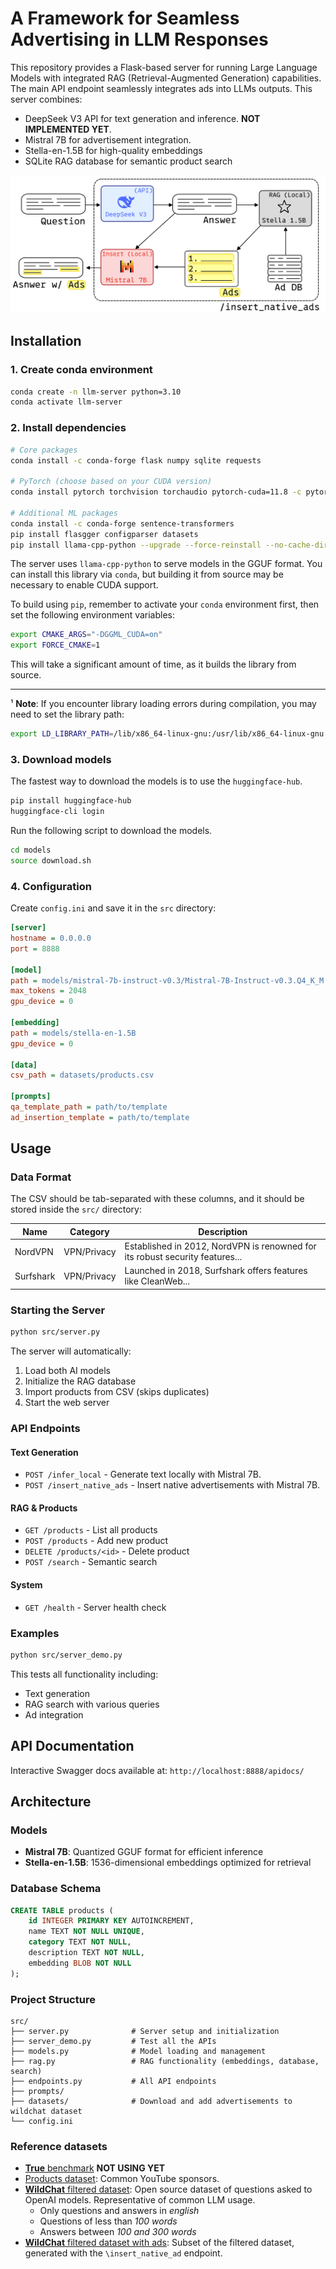 # A Framework for Seamless Advertising in LLM Responses
This repository provides a Flask-based server for running Large Language Models with integrated RAG (Retrieval-Augmented Generation) capabilities. The main API endpoint seamlessly integrates ads into LLMs outputs. This server combines:
- DeepSeek V3 API for text generation and inference. **NOT IMPLEMENTED YET**.
- Mistral 7B for advertisement integration. 
- Stella-en-1.5B for high-quality embeddings
- SQLite RAG database for semantic product search

![Server Diagram](./docs/insert_native_ads_diagram.png)

## Installation

### 1. Create conda environment
```bash
conda create -n llm-server python=3.10
conda activate llm-server
```

### 2. Install dependencies
```bash
# Core packages
conda install -c conda-forge flask numpy sqlite requests

# PyTorch (choose based on your CUDA version)
conda install pytorch torchvision torchaudio pytorch-cuda=11.8 -c pytorch -c nvidia

# Additional ML packages
conda install -c conda-forge sentence-transformers
pip install flasgger configparser datasets
pip install llama-cpp-python --upgrade --force-reinstall --no-cache-dir
```

The server uses `llama-cpp-python` to serve models in the GGUF format. You can install this library via `conda`, but building it from source may be necessary to enable CUDA support.

To build using `pip`, remember to activate your `conda` environment first, then set the following environment variables:

```bash
export CMAKE_ARGS="-DGGML_CUDA=on"
export FORCE_CMAKE=1
```

This will take a significant amount of time, as it builds the library from source.

---
¹ **Note**: If you encounter library loading errors during compilation, you may need to set the library path:
```bash
export LD_LIBRARY_PATH=/lib/x86_64-linux-gnu:/usr/lib/x86_64-linux-gnu:$LD_LIBRARY_PATH
```

### 3. Download models
The fastest way to download the models is to use the `huggingface-hub`. 
```bash
pip install huggingface-hub
huggingface-cli login
```
Run the following script to download the models. 
```bash
cd models
source download.sh
```

### 4. Configuration

Create `config.ini` and save it in the `src` directory:

```ini
[server]
hostname = 0.0.0.0
port = 8888

[model]
path = models/mistral-7b-instruct-v0.3/Mistral-7B-Instruct-v0.3.Q4_K_M.gguf
max_tokens = 2048
gpu_device = 0

[embedding]
path = models/stella-en-1.5B
gpu_device = 0

[data]
csv_path = datasets/products.csv

[prompts]
qa_template_path = path/to/template
ad_insertion_template = path/to/template
```

## Usage

### Data Format

The CSV should be tab-separated with these columns, and it should be stored inside the `src/` directory:

| Name | Category | Description |
|------|----------|-------------|
| NordVPN | VPN/Privacy | Established in 2012, NordVPN is renowned for its robust security features... |
| Surfshark | VPN/Privacy | Launched in 2018, Surfshark offers features like CleanWeb... |

### Starting the Server

```bash
python src/server.py
```

The server will automatically:
1. Load both AI models
2. Initialize the RAG database
3. Import products from CSV (skips duplicates)
4. Start the web server

### API Endpoints

#### Text Generation
- `POST /infer_local` - Generate text locally with Mistral 7B.
- `POST /insert_native_ads` - Insert native advertisements with Mistral 7B.

#### RAG & Products
- `GET /products` - List all products
- `POST /products` - Add new product
- `DELETE /products/<id>` - Delete product
- `POST /search` - Semantic search

#### System
- `GET /health` - Server health check

### Examples

```bash
python src/server_demo.py
```

This tests all functionality including:
- Text generation
- RAG search with various queries
- Ad integration

## API Documentation

Interactive Swagger docs available at: `http://localhost:8888/apidocs/`

## Architecture

### Models
- **Mistral 7B**: Quantized GGUF format for efficient inference
- **Stella-en-1.5B**: 1536-dimensional embeddings optimized for retrieval

### Database Schema
```sql
CREATE TABLE products (
    id INTEGER PRIMARY KEY AUTOINCREMENT,
    name TEXT NOT NULL UNIQUE,
    category TEXT NOT NULL, 
    description TEXT NOT NULL,
    embedding BLOB NOT NULL
);
```

### Project Structure
```
src/
├── server.py              # Server setup and initialization
├── server_demo.py         # Test all the APIs
├── models.py              # Model loading and management
├── rag.py                 # RAG functionality (embeddings, database, search)
├── endpoints.py           # All API endpoints
├── prompts/               
├── datasets/              # Download and add advertisements to wildchat dataset
└── config.ini
```

### Reference datasets
- [**True** benchmark]() **NOT USING YET**
- [Products dataset](https://huggingface.co/datasets/HectorRguez/Common_yt_sponsors): Common YouTube sponsors.
- [**WildChat** filtered dataset](https://huggingface.co/datasets/HectorRguez/wildchat-10k-filtered): Open source dataset of questions asked to OpenAI models. Representative of common LLM usage. 
    - Only questions and answers in *english*
    - Questions of less than *100 words* 
    - Answers between *100 and 300 words*
- [**WildChat** filtered dataset with ads](https://huggingface.co/datasets/HectorRguez/wildchat-1k-filtered-ads): Subset of the filtered dataset, generated with the `\insert_native_ad` endpoint. 